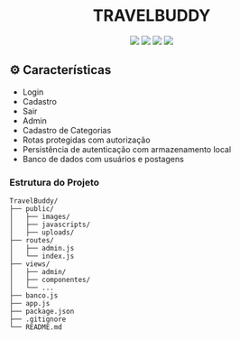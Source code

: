 <h1 align="center">
  TRAVELBUDDY
</h1>

<div align="center">
<img src="https://img.shields.io/badge/Express%20js-000000?style=for-the-badge&logo=express&logoColor=white">
<img src="https://img.shields.io/badge/JavaScript-323330?style=for-the-badge&logo=javascript&logoColor=F7DF1E">
<img src="https://img.shields.io/badge/npm-CB3837?style=for-the-badge&logo=npm&logoColor=white">
<img src="https://img.shields.io/badge/Node%20js-339933?style=for-the-badge&logo=nodedotjs&logoColor=white">
</div>

## ⚙️ Características

- Login
- Cadastro
- Sair
- Admin
- Cadastro de Categorias
- Rotas protegidas com autorização
- Persistência de autenticação com armazenamento local
- Banco de dados com usuários e postagens

### Estrutura do Projeto

```
TravelBuddy/
├── public/
│   ├── images/
│   ├── javascripts/
│   ├── uploads/
├── routes/
│   ├── admin.js
│   └── index.js
├── views/
│   ├── admin/
│   ├── componentes/
│   └── ...
├── banco.js
├── app.js
├── package.json
├── .gitignore
└── README.md
```
